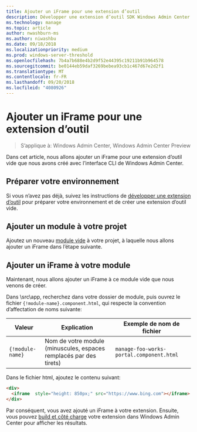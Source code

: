 ```yaml
---
title: Ajouter un iFrame pour une extension d’outil
description: Développer une extension d’outil SDK Windows Admin Center (projet Honolulu) - ajouter un iFrame pour une extension d’outil
ms.technology: manage
ms.topic: article
author: nwashburn-ms
ms.author: niwashbu
ms.date: 09/18/2018
ms.localizationpriority: medium
ms.prod: windows-server-threshold
ms.openlocfilehash: 7b4a7b688e4b2d9f52e44395c19211b91b964578
ms.sourcegitcommit: be0144eb59daf3269bebea93cb1c467d67e2d2f1
ms.translationtype: MT
ms.contentlocale: fr-FR
ms.lasthandoff: 09/20/2018
ms.locfileid: "4080926"
---
```

# Ajouter un iFrame pour une extension d’outil

>S’applique à: Windows Admin Center, Windows Admin Center Preview

Dans cet article, nous allons ajouter un iFrame pour une extension d’outil vide que nous avons créé avec l’interface CLI de Windows Admin Center.

## Préparer votre environnement ##

Si vous n’avez pas déjà, suivez les instructions de [développer une extension d’outil](..\develop-tool.md) pour préparer votre environnement et de créer une extension d’outil vide.

## Ajouter un module à votre projet ##

Ajoutez un nouveau [module vide](add-module.md) à votre projet, à laquelle nous allons ajouter un iFrame dans l’étape suivante.  

## Ajouter un iFrame à votre module ##

Maintenant, nous allons ajouter un iFrame à ce module vide que nous venons de créer.

Dans \src\app\, recherchez dans votre dossier de module, puis ouvrez le fichier ```{!module-name}.component.html```, qui respecte la convention d’affectation de noms suivante:

| Valeur | Explication | Exemple de nom de fichier |
| ----- | ----------- | ------- |
| ```{!module-name}``` | Nom de votre module (minuscules, espaces remplacés par des tirets) | ```manage-foo-works-portal.component.html``` |
    
Dans le fichier html, ajoutez le contenu suivant:

``` html
<div>
  <iframe  style="height: 850px;" src="https://www.bing.com"></iframe>
</div>
```

Par conséquent, vous avez ajouté un iFrame à votre extension.  Ensuite, vous pouvez [build et côté charge](..\develop-tool.md#build-and-side-load-your-extension) votre extension dans Windows Admin Center pour afficher les résultats.
